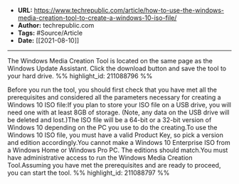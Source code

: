- **URL:** https://www.techrepublic.com/article/how-to-use-the-windows-media-creation-tool-to-create-a-windows-10-iso-file/
- **Author:** techrepublic.com
- **Tags:** #Source/Article
- **Date:** [[2021-08-10]]
---

The Windows Media Creation Tool is located on the same page as the Windows Update Assistant. Click the download button and save the tool to your hard drive. %% highlight_id: 211088796 %%


Before you run the tool, you should first check that you have met all the prerequisites and considered all the parameters necessary for creating a Windows 10 ISO file:If you plan to store your ISO file on a USB drive, you will need one with at least 8GB of storage. (Note, any data on the USB drive will be deleted and lost.)The ISO file will be a 64-bit or a 32-bit version of Windows 10 depending on the PC you use to do the creating.To use the Windows 10 ISO file, you must have a valid Product Key, so pick a version and edition accordingly.You cannot make a Windows 10 Enterprise ISO from a Windows Home or Windows Pro PC. The editions should match.You must have administrative access to run the Windows Media Creation Tool.Assuming you have met the prerequisites and are ready to proceed, you can start the tool. %% highlight_id: 211088797 %%

